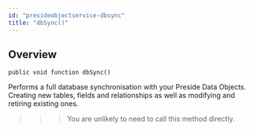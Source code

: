```yaml
---
id: "presideobjectservice-dbsync"
title: "dbSync()"
---
```



## Overview




```luceescript
public void function dbSync()
```

Performs a full database synchronisation with your Preside Data Objects. Creating new tables, fields and relationships as well
as modifying and retiring existing ones.


>>> You are unlikely to need to call this method directly.

